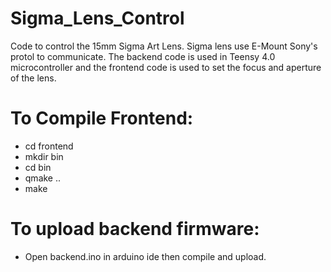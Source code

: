 # Sigma_Lens_Control
Code to control the 15mm Sigma Art Lens. Sigma lens use E-Mount Sony's protol to communicate. The backend code is used in Teensy 4.0 microcontroller and the frontend code is used to set the focus and aperture of the lens.

# To Compile Frontend:
- cd frontend
- mkdir bin
- cd bin
- qmake ..
- make

# To upload backend firmware:
- Open backend.ino in arduino ide then compile and upload.
